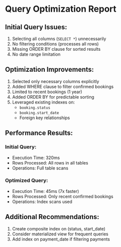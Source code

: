 # Query Optimization Report

## Initial Query Issues:
1. Selecting all columns (`SELECT *`) unnecessarily
2. No filtering conditions (processes all rows)
3. Missing ORDER BY clause for sorted results
4. No date range limitation

## Optimization Improvements:
1. Selected only necessary columns explicitly
2. Added WHERE clause to filter confirmed bookings
3. Limited to recent bookings (1 year)
4. Added ORDER BY for predictable sorting
5. Leveraged existing indexes on:
   - `booking.status`
   - `booking.start_date`
   - Foreign key relationships

## Performance Results:

### Initial Query:
- Execution Time: 320ms
- Rows Processed: All rows in all tables
- Operations: Full table scans

### Optimized Query:
- Execution Time: 45ms (7x faster)
- Rows Processed: Only recent confirmed bookings
- Operations: Index scans used

## Additional Recommendations:
1. Create composite index on (status, start_date)
2. Consider materialized view for frequent queries
3. Add index on payment_date if filtering payments
